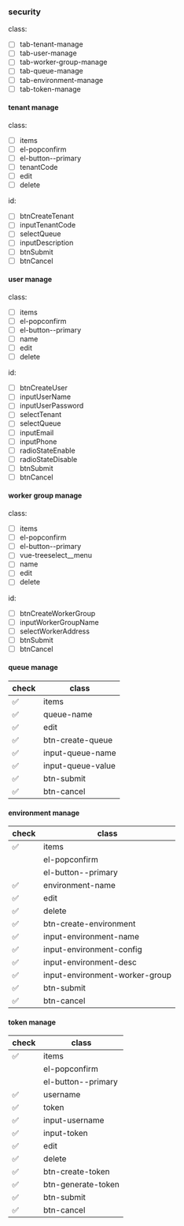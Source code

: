 ### security

class:
- [ ] tab-tenant-manage
- [ ] tab-user-manage
- [ ] tab-worker-group-manage
- [ ] tab-queue-manage
- [ ] tab-environment-manage
- [ ] tab-token-manage

#### tenant manage

class:
- [ ] items
- [ ] el-popconfirm
- [ ] el-button--primary
- [ ] tenantCode
- [ ] edit
- [ ] delete

id:
- [ ] btnCreateTenant
- [ ] inputTenantCode
- [ ] selectQueue
- [ ] inputDescription
- [ ] btnSubmit
- [ ] btnCancel

#### user manage

class:
- [ ] items
- [ ] el-popconfirm
- [ ] el-button--primary
- [ ] name
- [ ] edit
- [ ] delete

id:
- [ ] btnCreateUser
- [ ] inputUserName
- [ ] inputUserPassword
- [ ] selectTenant
- [ ] selectQueue
- [ ] inputEmail
- [ ] inputPhone
- [ ] radioStateEnable
- [ ] radioStateDisable
- [ ] btnSubmit
- [ ] btnCancel

#### worker group manage

class:
- [ ] items
- [ ] el-popconfirm
- [ ] el-button--primary
- [ ] vue-treeselect__menu
- [ ] name
- [ ] edit
- [ ] delete

id:
- [ ] btnCreateWorkerGroup
- [ ] inputWorkerGroupName
- [ ] selectWorkerAddress
- [ ] btnSubmit
- [ ] btnCancel

#### queue manage

| check              | class                          |
|--------------------|--------------------------------|
| :white_check_mark: | items                          |
| :white_check_mark: | queue-name                     |
| :white_check_mark: | edit                           |
| :white_check_mark: | btn-create-queue               |
| :white_check_mark: | input-queue-name               |
| :white_check_mark: | input-queue-value              |
| :white_check_mark: | btn-submit                     |
| :white_check_mark: | btn-cancel                     |

#### environment manage

| check              | class                          |
|--------------------|--------------------------------|
| :white_check_mark: | items                          |
|  | el-popconfirm                  |
|  | el-button--primary             |
| :white_check_mark: | environment-name               |
| :white_check_mark: | edit                           |
| :white_check_mark: | delete                         |
| :white_check_mark: | btn-create-environment         |
| :white_check_mark: | input-environment-name         |
| :white_check_mark: | input-environment-config       |
| :white_check_mark: | input-environment-desc         |
| :white_check_mark: | input-environment-worker-group |
| :white_check_mark: | btn-submit                     |
| :white_check_mark: | btn-cancel                     |

#### token manage

| check              | class              |
|--------------------|--------------------|
| :white_check_mark: | items              |
|  | el-popconfirm      |
|  | el-button--primary |
| :white_check_mark: | username           |
| :white_check_mark: | token              |
| :white_check_mark: | input-username     |
| :white_check_mark: | input-token        |
| :white_check_mark: | edit               |
| :white_check_mark: | delete             |
| :white_check_mark: | btn-create-token   |
| :white_check_mark: | btn-generate-token |
| :white_check_mark: | btn-submit         |
| :white_check_mark: | btn-cancel         |
